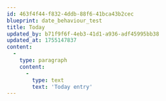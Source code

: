 ```yaml
---
id: 463f4f44-f832-4ddb-88f6-41bca43b2cec
blueprint: date_behaviour_test
title: Today
updated_by: b71f9f6f-4eb3-41d1-a936-adf45995bb38
updated_at: 1755147837
content:
  -
    type: paragraph
    content:
      -
        type: text
        text: 'Today entry'
---
```

